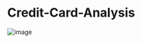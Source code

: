 # Credit-Card-Analysis
![image](https://github.com/user-attachments/assets/66a9eb9f-2d5a-494c-8545-2cc12038cbc5)
